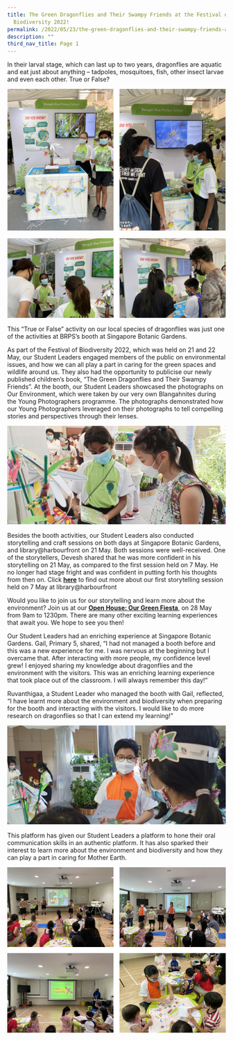 ```yaml
---
title: The Green Dragonflies and Their Swampy Friends at the Festival of
  Biodiversity 2022!
permalink: /2022/05/23/the-green-dragonflies-and-their-swampy-friends-at-the-festival-of-biodiversity-2022/
description: ""
third_nav_title: Page 1
---
```

<p>In their larval stage, which can last up to two years,&nbsp;dragonflies&nbsp;are aquatic and eat just about anything &ndash; tadpoles, mosquitoes, fish, other insect larvae and even each other. True or False?</p>

![](/images/dragon1.png)

![](/images/dragon2.png)

<p>This &ldquo;True or False&rdquo; activity on our local species of dragonflies was just one of the activities at BRPS&rsquo;s booth at Singapore Botanic Gardens.&nbsp;</p>
<p>As part of the Festival of Biodiversity 2022, which was held on 21 and 22 May, our Student Leaders engaged members of the public on&nbsp;environmental issues, and how we can all play a part in caring for the green spaces and wildlife around us. They also had the opportunity to publicise our newly published children&rsquo;s book, &ldquo;The Green Dragonflies and Their Swampy Friends&rdquo;. At the booth, our Student Leaders showcased the photographs on Our Environment, which were taken by our very own Blangahnites during the Young Photographers programme. The photographs demonstrated how our Young Photographers leveraged on their photographs to tell compelling stories and perspectives through their lenses.&nbsp;</p>

![](/images/IMG20220522152241-1024x462.jpg)

<p>Besides the booth activities, our Student Leaders also conducted storytelling and craft sessions on both days at Singapore Botanic Gardens, and library@harbourfront on 21 May. Both sessions were well-received. One of the storytellers, Devesh shared that he was more confident in his storytelling on 21 May, as compared to the first session held on 7 May. He no longer had stage fright and was confident in putting forth his thoughts from then on. Click&nbsp;<a href="https://blangahrisepri.moe.edu.sg/2022/05/13/the-green-dragonflies-and-their-swampy-friends-gets-a-read-at-libraryhabourfront/"><strong>here</strong></a>&nbsp;to find out more about our first storytelling session held on 7 May at library@harbourfront</p>
<p>Would you like to join us for our storytelling and learn more about the environment? Join us at our&nbsp;<a href="https://blangahrisepri.moe.edu.sg/2022/05/10/join-us-at-our-storytelling-sessions-the-green-dragonflies-and-their-swampy-friends/"><strong>Open House: Our Green Fiesta</strong></a>, on 28 May from 9am to 1230pm. There are many other exciting learning experiences that await you. We hope to see you then!</p>


<p>Our Student Leaders had an enriching experience at Singapore Botanic Gardens. Gail, Primary 5, shared, &ldquo;I had not managed a booth before and this was a new experience for me. I was nervous at the beginning but I overcame that. After interacting with more people, my confidence level grew! I enjoyed sharing my knowledge about dragonflies and the environment with the visitors. This was an enriching learning experience that took place out of the classroom. I will always remember this day!&rdquo;</p>
<p>Ruvanthigaa, a Student Leader who managed the booth with Gail, reflected, &ldquo;I have learnt more about the environment and biodiversity when preparing for the booth and interacting with the visitors. I would like to do more research on dragonflies so that I can extend my learning!&rdquo;&nbsp;</p>

![](/images/IMG20220522165335-1024x462.jpg)

<p>This platform has given our Student Leaders a platform to hone their oral communication skills in an authentic platform. It has also sparked their interest to learn more about the environment and biodiversity and how they can play a part in caring for Mother Earth.&nbsp;</p>

![](/images/dragon3.png)